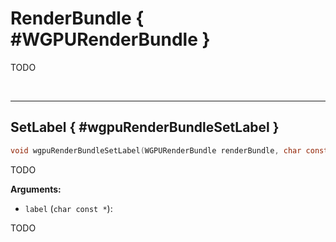 

# RenderBundle { #WGPURenderBundle }


TODO




<br/><!-- poor man's styling, just for the demo before we use a non default theme -->
***

## SetLabel { #wgpuRenderBundleSetLabel }

```C
void wgpuRenderBundleSetLabel(WGPURenderBundle renderBundle, char const * label)
```


TODO




**Arguments:**


 - `label` (`char const *`):


TODO






